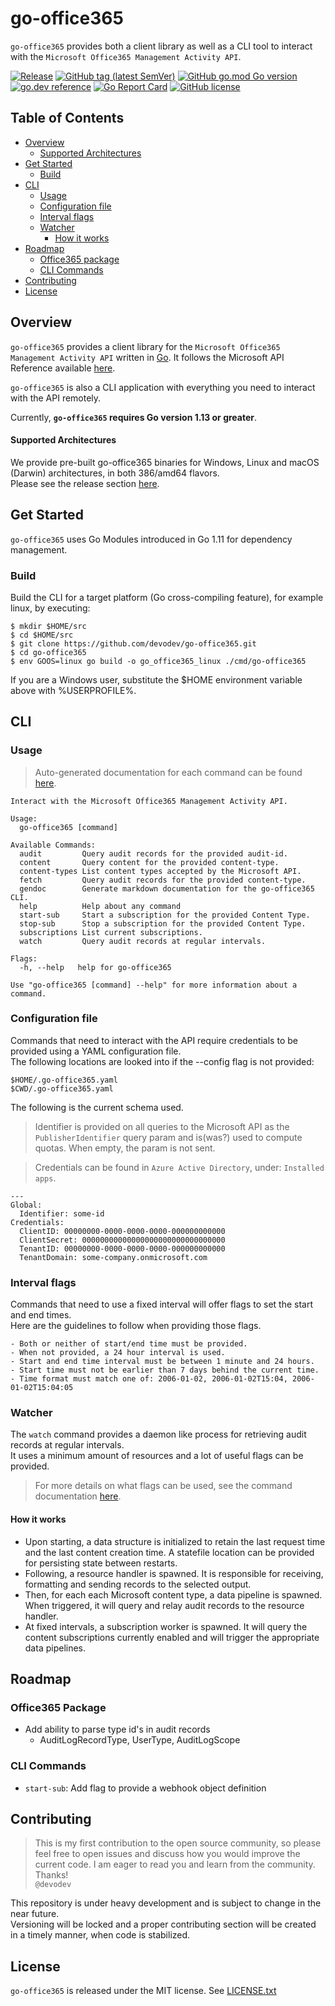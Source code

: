 # go-office365
`go-office365` provides both a client library as well as a CLI tool to interact with the `Microsoft Office365 Management Activity API`.

[![Release](https://github.com/devodev/go-office365/workflows/Release/badge.svg)](https://github.com/devodev/go-office365/releases)
[![GitHub tag (latest SemVer)](https://img.shields.io/github/v/tag/devodev/go-office365?sort=semver)](https://github.com/devodev/go-office365/tags)
[![GitHub go.mod Go version](https://img.shields.io/github/go-mod/go-version/devodev/go-office365)](https://github.com/golang/go/wiki/Modules)
[![go.dev reference](https://img.shields.io/badge/go.dev-reference-007d9c?logo=go&logoColor=white)](https://pkg.go.dev/mod/github.com/devodev/go-office365)
[![Go Report Card](https://goreportcard.com/badge/github.com/devodev/go-office365)](https://goreportcard.com/report/github.com/devodev/go-office365)
[![GitHub license](https://img.shields.io/github/license/devodev/go-office365?style=flat)](https://github.com/devodev/go-office365/blob/master/LICENSE.txt)

## Table of Contents

- [Overview](#overview)
  - [Supported Architectures](#supported-architectures)
- [Get Started](#get-started)
  - [Build](#build)
- [CLI](#cli)
  - [Usage](#usage)
  - [Configuration file](#configuration-file)
  - [Interval flags](#interval-flags)
  - [Watcher](#watcher)
    - [How it works](#how-it-works)
- [Roadmap](#roadmap)
  - [Office365 package](#office365-package)
  - [CLI Commands](#cli-commands)
- [Contributing](#contributing)
- [License](#license)

## Overview
`go-office365` provides a client library for the `Microsoft Office365 Management Activity API` written in [Go](https://golang.org/). It follows the Microsoft API Reference available [here](https://docs.microsoft.com/en-us/office/office-365-management-api/office-365-management-activity-api-reference).

`go-office365` is also a CLI application with everything you need to interact with the API remotely.

Currently, **`go-office365` requires Go version 1.13 or greater**.

#### Supported Architectures
We provide pre-built go-office365 binaries for Windows, Linux and macOS (Darwin) architectures, in both 386/amd64 flavors.</br>
Please see the release section [here](https://github.com/devodev/go-office365/releases).

## Get Started
`go-office365` uses Go Modules introduced in Go 1.11 for dependency management.

### Build
Build the CLI for a target platform (Go cross-compiling feature), for example linux, by executing:
```
$ mkdir $HOME/src
$ cd $HOME/src
$ git clone https://github.com/devodev/go-office365.git
$ cd go-office365
$ env GOOS=linux go build -o go_office365_linux ./cmd/go-office365
```
If you are a Windows user, substitute the $HOME environment variable above with %USERPROFILE%.

## CLI
### Usage
> Auto-generated documentation for each command can be found [here](./docs/go-office365.md).
```
Interact with the Microsoft Office365 Management Activity API.

Usage:
  go-office365 [command]

Available Commands:
  audit         Query audit records for the provided audit-id.
  content       Query content for the provided content-type.
  content-types List content types accepted by the Microsoft API.
  fetch         Query audit records for the provided content-type.
  gendoc        Generate markdown documentation for the go-office365 CLI.
  help          Help about any command
  start-sub     Start a subscription for the provided Content Type.
  stop-sub      Stop a subscription for the provided Content Type.
  subscriptions List current subscriptions.
  watch         Query audit records at regular intervals.

Flags:
  -h, --help   help for go-office365

Use "go-office365 [command] --help" for more information about a command.
```

### Configuration file
Commands that need to interact with the API require credentials to be provided using a YAML configuration file.</br>
The following locations are looked into if the --config flag is not provided:
```
$HOME/.go-office365.yaml
$CWD/.go-office365.yaml
```

The following is the current schema used.

> Identifier is provided on all queries to the Microsoft API as the `PublisherIdentifier` query param and is(was?) used to compute quotas. When empty, the param is not sent.

>Credentials can be found in `Azure Active Directory`, under: `Installed apps`.</br>

```
---
Global:
  Identifier: some-id
Credentials:
  ClientID: 00000000-0000-0000-0000-000000000000
  ClientSecret: 00000000000000000000000000000000
  TenantID: 00000000-0000-0000-0000-000000000000
  TenantDomain: some-company.onmicrosoft.com
```

### Interval flags
Commands that need to use a fixed interval will offer flags to set the start and end times.</br>
Here are the guidelines to follow when providing those flags.

```
- Both or neither of start/end time must be provided.
- When not provided, a 24 hour interval is used.
- Start and end time interval must be between 1 minute and 24 hours.
- Start time must not be earlier than 7 days behind the current time.
- Time format must match one of: 2006-01-02, 2006-01-02T15:04, 2006-01-02T15:04:05
```

### Watcher
The `watch` command provides a daemon like process for retrieving audit records at regular intervals.</br>
It uses a minimum amount of resources and a lot of useful flags can be provided.</br>
> For more details on what flags can be used, see the command documentation [here](./docs/go-office365_watch.md).

#### How it works
- Upon starting, a data structure is initialized to retain the last request time and the last content creation time. A statefile location can be provided for persisting state between restarts.</br>
- Following, a resource handler is spawned. It is responsible for receiving, formatting and sending records to the selected output.</br>
- Then, for each each Microsoft content type, a data pipeline is spawned. When triggered, it will query and relay audit records to the resource handler.</br>
- At fixed intervals, a subscription worker is spawned. It will query the content subscriptions currently enabled and will trigger the appropriate data pipelines.</br>

## Roadmap
### Office365 Package
- Add ability to parse type id's in audit records
  - AuditLogRecordType, UserType, AuditLogScope
### CLI Commands
- `start-sub`: Add flag to provide a webhook object definition

## Contributing
> This is my first contribution to the open source community, so please feel free to open issues and discuss how you would improve the current code. I am eager to read you and learn from the community. Thanks!</br>`@devodev`

This repository is under heavy development and is subject to change in the near future.</br>
Versioning will be locked and a proper contributing section will be created in a timely manner, when code is stabilized.</br>

## License
`go-office365` is released under the MIT license. See [LICENSE.txt](LICENSE.txt)
